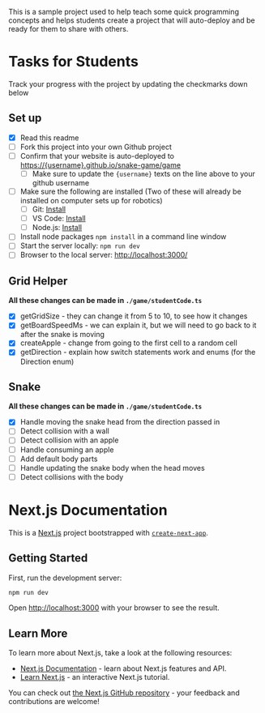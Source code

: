 
This is a sample project used to help teach some quick programming concepts and helps students create a project that will auto-deploy and be ready for them to share with others.

# Tasks for Students

Track your progress with the project by updating the checkmarks down below

## Set up
- [x] Read this readme
- [ ] Fork this project into your own Github project
- [ ] Confirm that your website is auto-deployed to [https://{username}.github.io/snake-game/game](https://{username}.github.io/snake-game/game) 
  - [ ] Make sure to update the `{username}` texts on the line above to your github username
- [ ] Make sure the following are installed (Two of these will already be installed on computer sets up for robotics)
  - [ ] Git: [Install](https://git-scm.com/downloads)
  - [ ] VS Code: [Install](https://code.visualstudio.com/download)
  - [ ] Node.js: [Install](https://nodejs.org/en/)
- [ ] Install node packages `npm install` in a command line window
- [ ] Start the server locally: `npm run dev`
- [ ] Browser to the local server: [http://localhost:3000/](http://localhost:3000/)

## Grid Helper

**All these changes can be made in `./game/studentCode.ts`**

- [x] getGridSize - they can change it from 5 to 10, to see how it changes
- [x] getBoardSpeedMs - we can explain it, but we will need to go back to it after the snake is moving
- [x] createApple - change from going to the first cell to a random cell
- [x] getDirection - explain how switch statements work and enums (for the Direction enum)

## Snake

**All these changes can be made in `./game/studentCode.ts`**

- [x] Handle moving the snake head from the direction passed in
- [ ] Detect collision with a wall
- [ ] Detect collision with an apple
- [ ] Handle consuming an apple
- [ ] Add default body parts
- [ ] Handle updating the snake body when the head moves
- [ ] Detect collisions with the body

# Next.js Documentation

This is a [Next.js](https://nextjs.org/) project bootstrapped with [`create-next-app`](https://github.com/vercel/next.js/tree/canary/packages/create-next-app).

## Getting Started

First, run the development server:

```bash
npm run dev
```

Open [http://localhost:3000](http://localhost:3000) with your browser to see the result.

## Learn More

To learn more about Next.js, take a look at the following resources:

- [Next.js Documentation](https://nextjs.org/docs) - learn about Next.js features and API.
- [Learn Next.js](https://nextjs.org/learn) - an interactive Next.js tutorial.

You can check out [the Next.js GitHub repository](https://github.com/vercel/next.js/) - your feedback and contributions are welcome!


